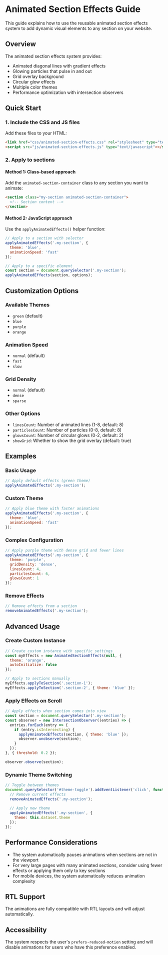 # Animated Section Effects Guide

This guide explains how to use the reusable animated section effects system to add dynamic visual elements to any section on your website.

## Overview

The animated section effects system provides:
- Animated diagonal lines with gradient effects
- Glowing particles that pulse in and out
- Grid overlay background
- Circular glow effects
- Multiple color themes
- Performance optimization with intersection observers

## Quick Start

### 1. Include the CSS and JS files

Add these files to your HTML:

```html
<link href="css/animated-section-effects.css" rel="stylesheet" type="text/css">
<script src="js/animated-section-effects.js" type="text/javascript"></script>
```

### 2. Apply to sections

#### Method 1: Class-based approach
Add the `animated-section-container` class to any section you want to animate:

```html
<section class="my-section animated-section-container">
  <!-- Section content -->
</section>
```

#### Method 2: JavaScript approach
Use the `applyAnimatedEffects()` helper function:

```javascript
// Apply to a section with selector
applyAnimatedEffects('.my-section', {
  theme: 'blue',
  animationSpeed: 'fast'
});

// Apply to a specific element
const section = document.querySelector('.my-section');
applyAnimatedEffects(section, options);
```

## Customization Options

### Available Themes
- `green` (default)
- `blue`
- `purple`
- `orange`

### Animation Speed
- `normal` (default)
- `fast`
- `slow`

### Grid Density
- `normal` (default)
- `dense`
- `sparse`

### Other Options
- `linesCount`: Number of animated lines (1-8, default: 8)
- `particlesCount`: Number of particles (0-8, default: 8)
- `glowsCount`: Number of circular glows (0-2, default: 2)
- `showGrid`: Whether to show the grid overlay (default: true)

## Examples

### Basic Usage
```javascript
// Apply default effects (green theme)
applyAnimatedEffects('.my-section');
```

### Custom Theme
```javascript
// Apply blue theme with faster animations
applyAnimatedEffects('.my-section', {
  theme: 'blue',
  animationSpeed: 'fast'
});
```

### Complex Configuration
```javascript
// Apply purple theme with dense grid and fewer lines
applyAnimatedEffects('.my-section', {
  theme: 'purple',
  gridDensity: 'dense',
  linesCount: 4,
  particlesCount: 6,
  glowsCount: 1
});
```

### Remove Effects
```javascript
// Remove effects from a section
removeAnimatedEffects('.my-section');
```

## Advanced Usage

### Create Custom Instance
```javascript
// Create custom instance with specific settings
const myEffects = new AnimatedSectionEffects(null, {
  theme: 'orange',
  autoInitialize: false
});

// Apply to sections manually
myEffects.applyToSection('.section-1');
myEffects.applyToSection('.section-2', { theme: 'blue' });
```

### Apply Effects on Scroll
```javascript
// Apply effects when section comes into view
const section = document.querySelector('.my-section');
const observer = new IntersectionObserver((entries) => {
  entries.forEach(entry => {
    if (entry.isIntersecting) {
      applyAnimatedEffects(section, { theme: 'blue' });
      observer.unobserve(section);
    }
  });
}, { threshold: 0.2 });

observer.observe(section);
```

### Dynamic Theme Switching
```javascript
// Toggle between themes
document.querySelector('#theme-toggle').addEventListener('click', function() {
  // Remove current effects
  removeAnimatedEffects('.my-section');
  
  // Apply new theme
  applyAnimatedEffects('.my-section', { 
    theme: this.dataset.theme 
  });
});
```

## Performance Considerations

- The system automatically pauses animations when sections are not in the viewport
- For very large pages with many animated sections, consider using fewer effects or applying them only to key sections
- For mobile devices, the system automatically reduces animation complexity

## RTL Support

The animations are fully compatible with RTL layouts and will adjust automatically.

## Accessibility

The system respects the user's `prefers-reduced-motion` setting and will disable animations for users who have this preference enabled. 